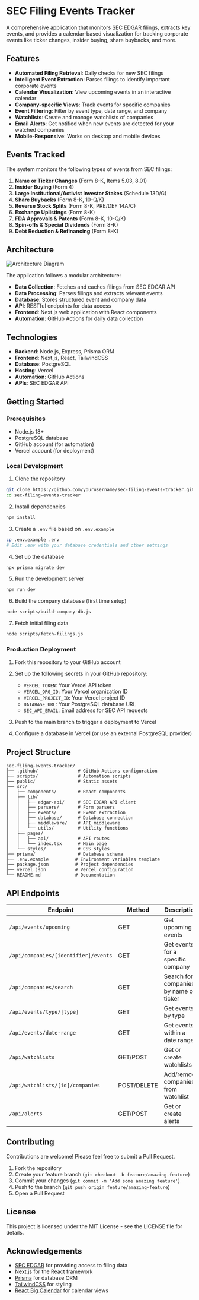 # SEC Filing Events Tracker

A comprehensive application that monitors SEC EDGAR filings, extracts key events, and provides a calendar-based visualization for tracking corporate events like ticker changes, insider buying, share buybacks, and more.

## Features

- **Automated Filing Retrieval**: Daily checks for new SEC filings
- **Intelligent Event Extraction**: Parses filings to identify important corporate events
- **Calendar Visualization**: View upcoming events in an interactive calendar
- **Company-specific Views**: Track events for specific companies
- **Event Filtering**: Filter by event type, date range, and company
- **Watchlists**: Create and manage watchlists of companies
- **Email Alerts**: Get notified when new events are detected for your watched companies
- **Mobile-Responsive**: Works on desktop and mobile devices

## Events Tracked

The system monitors the following types of events from SEC filings:

1. **Name or Ticker Changes** (Form 8-K, Items 5.03, 8.01)
2. **Insider Buying** (Form 4)
3. **Large Institutional/Activist Investor Stakes** (Schedule 13D/G)
4. **Share Buybacks** (Form 8-K, 10-Q/K)
5. **Reverse Stock Splits** (Form 8-K, PRE/DEF 14A/C)
6. **Exchange Uplistings** (Form 8-K)
7. **FDA Approvals & Patents** (Form 8-K, 10-Q/K)
8. **Spin-offs & Special Dividends** (Form 8-K)
9. **Debt Reduction & Refinancing** (Form 8-K)

## Architecture

![Architecture Diagram](https://via.placeholder.com/800x400?text=SEC+Tracker+Architecture)

The application follows a modular architecture:

- **Data Collection**: Fetches and caches filings from SEC EDGAR API
- **Data Processing**: Parses filings and extracts relevant events
- **Database**: Stores structured event and company data
- **API**: RESTful endpoints for data access
- **Frontend**: Next.js web application with React components
- **Automation**: GitHub Actions for daily data collection

## Technologies

- **Backend**: Node.js, Express, Prisma ORM
- **Frontend**: Next.js, React, TailwindCSS
- **Database**: PostgreSQL
- **Hosting**: Vercel
- **Automation**: GitHub Actions
- **APIs**: SEC EDGAR API

## Getting Started

### Prerequisites

- Node.js 18+
- PostgreSQL database
- GitHub account (for automation)
- Vercel account (for deployment)

### Local Development

1. Clone the repository
```bash
git clone https://github.com/yourusername/sec-filing-events-tracker.git
cd sec-filing-events-tracker
```

2. Install dependencies
```bash
npm install
```

3. Create a `.env` file based on `.env.example`
```bash
cp .env.example .env
# Edit .env with your database credentials and other settings
```

4. Set up the database
```bash
npx prisma migrate dev
```

5. Run the development server
```bash
npm run dev
```

6. Build the company database (first time setup)
```bash
node scripts/build-company-db.js
```

7. Fetch initial filing data
```bash
node scripts/fetch-filings.js
```

### Production Deployment

1. Fork this repository to your GitHub account

2. Set up the following secrets in your GitHub repository:
   - `VERCEL_TOKEN`: Your Vercel API token
   - `VERCEL_ORG_ID`: Your Vercel organization ID
   - `VERCEL_PROJECT_ID`: Your Vercel project ID
   - `DATABASE_URL`: Your PostgreSQL database URL
   - `SEC_API_EMAIL`: Email address for SEC API requests

3. Push to the main branch to trigger a deployment to Vercel

4. Configure a database in Vercel (or use an external PostgreSQL provider)

## Project Structure

```
sec-filing-events-tracker/
├── .github/               # GitHub Actions configuration
├── scripts/               # Automation scripts
├── public/                # Static assets
├── src/
│   ├── components/        # React components
│   ├── lib/
│   │   ├── edgar-api/     # SEC EDGAR API client
│   │   ├── parsers/       # Form parsers
│   │   ├── events/        # Event extraction
│   │   ├── database/      # Database connection
│   │   ├── middleware/    # API middleware
│   │   └── utils/         # Utility functions
│   ├── pages/
│   │   ├── api/           # API routes
│   │   └── index.tsx      # Main page
│   └── styles/            # CSS styles
├── prisma/                # Database schema
├── .env.example          # Environment variables template
├── package.json          # Project dependencies
├── vercel.json           # Vercel configuration
└── README.md             # Documentation
```

## API Endpoints

| Endpoint | Method | Description |
|----------|--------|-------------|
| `/api/events/upcoming` | GET | Get upcoming events |
| `/api/companies/[identifier]/events` | GET | Get events for a specific company |
| `/api/companies/search` | GET | Search for companies by name or ticker |
| `/api/events/type/[type]` | GET | Get events by type |
| `/api/events/date-range` | GET | Get events within a date range |
| `/api/watchlists` | GET/POST | Get or create watchlists |
| `/api/watchlists/[id]/companies` | POST/DELETE | Add/remove companies from watchlist |
| `/api/alerts` | GET/POST | Get or create alerts |

## Contributing

Contributions are welcome! Please feel free to submit a Pull Request.

1. Fork the repository
2. Create your feature branch (`git checkout -b feature/amazing-feature`)
3. Commit your changes (`git commit -m 'Add some amazing feature'`)
4. Push to the branch (`git push origin feature/amazing-feature`)
5. Open a Pull Request

## License

This project is licensed under the MIT License - see the LICENSE file for details.

## Acknowledgements

- [SEC EDGAR](https://www.sec.gov/edgar.shtml) for providing access to filing data
- [Next.js](https://nextjs.org/) for the React framework
- [Prisma](https://www.prisma.io/) for database ORM
- [TailwindCSS](https://tailwindcss.com/) for styling
- [React Big Calendar](https://github.com/jquense/react-big-calendar) for calendar views
